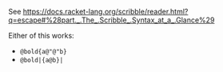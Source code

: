 See https://docs.racket-lang.org/scribble/reader.html?q=escape#%28part._.The_.Scribble_.Syntax_at_a_.Glance%29

Either of this works:
- `@bold{a@"@"b}`
- `@bold|{a@b}|`
